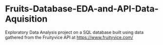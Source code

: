 # Fruits-Database-EDA-and-API-Data-Aquisition
Exploratory Data Analysis project on a SQL database built using data gathered from the Fruityvice API at https://www.fruityvice.com/
